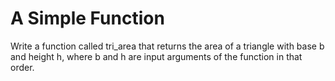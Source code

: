 # A Simple Function

Write a function called tri_area that returns the area of a triangle with base b and height h, where b and h are input arguments of the function in that order.